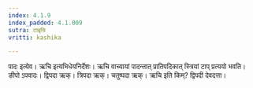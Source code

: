 ```yaml
---
index: 4.1.9
index_padded: 4.1.009
sutra: टाबृचि
vritti: kashika

---
```

पादः इत्येव। ऋचि इत्यभिधेयनिर्देशः। ऋचि वाच्यायां पादन्तात् प्रातिपदिकात् स्त्रियां टाप् प्रत्ययो भवति। ङीपो ऽपवादः। द्विपदा ऋक्। त्रिपदा ऋक्। चतुष्पदा ऋक्। ऋचि इति किम्? द्विपदी देवदत्ता।